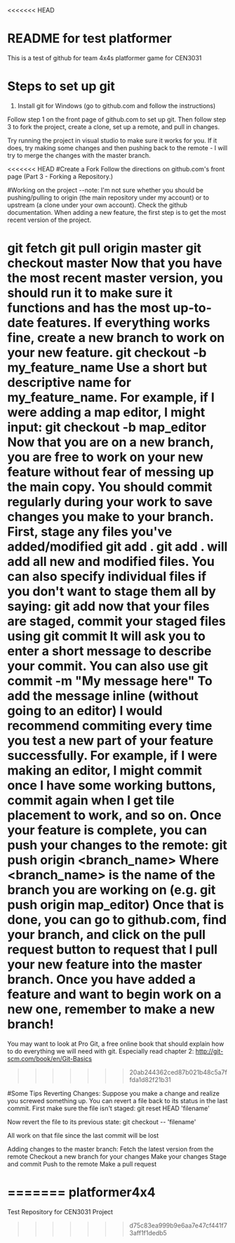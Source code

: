 <<<<<<< HEAD
# README for test platformer
This is a test of github for team 4x4s platformer game for CEN3031

# Steps to set up git
1. Install git for Windows
	(go to github.com and follow the instructions)

Follow step 1 on the front page of github.com to set up git.
Then follow step 3 to fork the project, create a clone, set up a remote, and pull in changes.

Try running the project in visual studio to make sure it works for you.
If it does, try making some changes and then pushing back to the remote - 
I will try to merge the changes with the master branch.

<<<<<<< HEAD
#Create a Fork
Follow the directions on github.com's front page (Part 3 - Forking a Repository.)

#Working on the project
--note: I'm not sure whether you should be pushing/pulling to origin (the main repository under my account) or to upstream (a clone under your own account). Check the github documentation.
When adding a new feature, the first step is to get the most recent version of the project.

git fetch
git pull origin master
git checkout master
Now that you have the most recent master version, you should run it to make sure it functions and has the most up-to-date features.
If everything works fine, create a new branch to work on your new feature.
git checkout -b my_feature_name
Use a short but descriptive name for my_feature_name. For example, if I were adding a map editor, I might input:
git checkout -b map_editor
Now that you are on a new branch, you are free to work on your new feature without fear of messing up the main copy. You should commit regularly during your work to save changes you make to your branch.
First, stage any files you've added/modified
git add .
git add . will add all new and modified files. You can also specify individual files if you don't want to stage them all by saying:
git add <filename>
now that your files are staged, commit your staged files using
git commit
It will ask you to enter a short message to describe your commit.
You can also use
git commit -m "My message here"
To add the message inline (without going to an editor)
I would recommend commiting every time you test a new part of your feature successfully. For example, if I were making an editor, I might commit once I have some working buttons, commit again when I get tile placement to work, and so on.
Once your feature is complete, you can push your changes to the remote:
git push origin <branch_name>
Where <branch_name> is the name of the branch you are working on (e.g. git push origin map_editor)
Once that is done, you can go to github.com, find your branch, and click on the pull request button to request that I pull your new feature into the master branch.
Once you have added a feature and want to begin work on a new one, remember to make a new branch!
=======
You may want to look at Pro Git, a free online book that should explain how to do everything we will need with git.
Especially read chapter 2:
http://git-scm.com/book/en/Git-Basics
>>>>>>> 20ab244362ced87b021b48c5a7ffda1d82f21b31



#Some Tips
Reverting Changes:
Suppose you make a change and realize you screwed something up.
You can revert a file back to its status in the last commit.
First make sure the file isn't staged:
git reset HEAD 'filename'

Now revert the file to its previous state:
git checkout -- 'filename'

All work on that file since the last commit will be lost

Adding changes to the master branch:
Fetch the latest version from the remote
Checkout a new branch for your changes
Make your changes
Stage and commit
Push to the remote
Make a pull request

=======
platformer4x4
=============

Test Repository for CEN3031 Project
>>>>>>> d75c83ea999b9e6aa7e47cf441f73aff1f1dedb5
